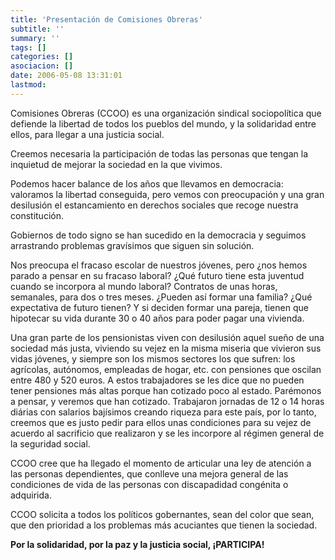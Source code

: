 ```yaml
---
title: 'Presentación de Comisiones Obreras'
subtitle: ''
summary: ''
tags: []
categories: []
asociacion: []
date: 2006-05-08 13:31:01
lastmod:
---
```


Comisiones Obreras (CCOO) es una organización sindical sociopolítica que defiende la libertad de todos los pueblos del mundo, y la solidaridad entre ellos, para llegar a una justicia social.

Creemos necesaria la participación de todas las personas que tengan la inquietud de mejorar la sociedad en la que vivimos.

Podemos hacer balance de los años que llevamos en democracia: valoramos la libertad conseguida, pero vemos con preocupación y una gran desilusión el estancamiento en derechos sociales que recoge nuestra constitución.

Gobiernos de todo signo se han sucedido en la democracia y seguimos arrastrando problemas gravísimos que siguen sin solución.

Nos preocupa el fracaso escolar de nuestros jóvenes, pero ¿nos hemos parado a pensar en su fracaso laboral? ¿Qué futuro tiene esta juventud cuando se incorpora al mundo laboral? Contratos de unas horas, semanales, para dos o tres meses. ¿Pueden así formar una familia? ¿Qué expectativa de futuro tienen? Y si deciden formar una pareja, tienen que hipotecar su vida durante 30 o 40 años para poder pagar una vivienda.

Una gran parte de los pensionistas viven con desilusión aquel sueño de una sociedad más justa, viviendo su vejez en la misma miseria que vivieron sus vidas jóvenes, y siempre son los mismos sectores los que sufren: los agrícolas, autónomos, empleadas de hogar, etc. con pensiones que oscilan entre 480 y 520 euros. A estos trabajadores se les dice que no pueden tener pensiones más altas porque han cotizado poco al estado. Parémonos a pensar, y veremos que han cotizado. Trabajaron jornadas de 12 o 14 horas diárias con salarios bajísimos creando riqueza para este país, por lo tanto, creemos que es justo pedir para ellos unas condiciones para su vejez de acuerdo al sacrificio que realizaron y se les incorpore al régimen general de la seguridad social.

CCOO cree que ha llegado el momento de articular una ley de atención a las personas dependientes, que conlleve una mejora general de las condiciones de vida de las personas con discapadidad congénita o adquirida.

CCOO solicita a todos los políticos gobernantes, sean del color que sean, que den prioridad a los problemas más acuciantes que tienen la sociedad.

<b>Por la solidaridad, por la paz y la justicia social, ¡PARTICIPA!</b>